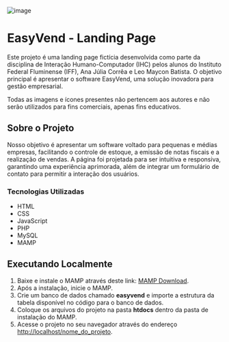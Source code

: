 ![image](https://github.com/user-attachments/assets/4bcc1806-b99b-4622-9761-b9b60bcf28f1)

<h1>EasyVend - Landing Page</h1>
<p>Este projeto é uma landing page fictícia desenvolvida como parte da disciplina de Interação Humano-Computador (IHC) pelos alunos do Instituto Federal Fluminense (IFF), Ana Júlia Corrêa e Leo Maycon Batista. O objetivo principal é apresentar o software EasyVend, uma solução inovadora para gestão empresarial.</p>
<p>Todas as imagens e ícones presentes não pertencem aos autores e não serão utilizados para fins comerciais, apenas fins educativos.</p>

<h2>Sobre o Projeto</h2>
<p>Nosso objetivo é apresentar um software voltado para pequenas e médias empresas, facilitando o controle de estoque, a emissão de notas fiscais e a realização de vendas. A página foi projetada para ser intuitiva e responsiva, garantindo uma experiência aprimorada, além de integrar um formulário de contato para permitir a interação dos usuários.</p>
<h3>Tecnologias Utilizadas</h3>
<ul>
    <li>HTML</li>
    <li>CSS</li>
    <li>JavaScript</li>
    <li>PHP</li>
    <li>MySQL</li>
    <li>MAMP</li>
</ul>

<h2>Executando Localmente</h2>
<ol>
    <li>Baixe e instale o MAMP através deste link: <a href="https://www.mamp.info/en/downloads/">MAMP Download</a>.</li>
    <li>Após a instalação, inicie o MAMP.</li>
    <li>Crie um banco de dados chamado <strong>easyvend</strong> e importe a estrutura da tabela disponível no código para o banco de dados.
    <li>Coloque os arquivos do projeto na pasta <strong>htdocs</strong> dentro da pasta de instalação do MAMP.</li>
    <li>Acesse o projeto no seu navegador através do endereço <a href="http://localhost/nome_do_projeto">http://localhost/nome_do_projeto</a>.</li>
</ol>
